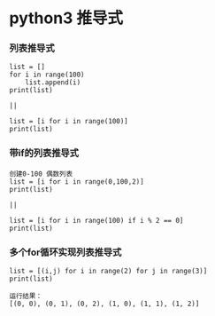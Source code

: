 # python3 推导式

### 列表推导式
    list = []
    for i in range(100)
        list.append(i)
    print(list)

    ||

    list = [i for i in range(100)]
    print(list)

### 带if的列表推导式
    创建0-100 偶数列表
    list = [i for i in range(0,100,2)]
    print(list)

    ||

    list = [i for i in range(100) if i % 2 == 0]
    print(list)

### 多个for循环实现列表推导式
    list = [(i,j) for i in range(2) for j in range(3)]
    print(list)

    运行结果：
    [(0, 0), (0, 1), (0, 2), (1, 0), (1, 1), (1, 2)]

    


